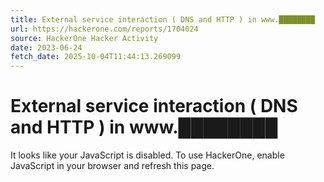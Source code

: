 ```yaml
---
title: External service interaction ( DNS and HTTP ) in www.████████
url: https://hackerone.com/reports/1704024
source: HackerOne Hacker Activity
date: 2023-06-24
fetch_date: 2025-10-04T11:44:13.269099
---
```


# External service interaction ( DNS and HTTP ) in www.████████

It looks like your JavaScript is disabled. To use HackerOne, enable JavaScript in your browser and refresh this page.